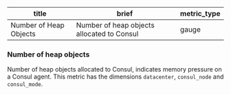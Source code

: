 title | brief | metric_type
------|-------|------------
Number of Heap Objects | Number of heap objects allocated to Consul | gauge

### Number of heap objects

Number of heap objects allocated to Consul, indicates memory pressure on a Consul agent. This metric has the dimensions `datacenter`, `consul_node` and `consul_mode`.